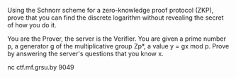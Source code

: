 Using the Schnorr scheme for a zero-knowledge proof protocol (ZKP), prove that you can find the discrete logarithm without revealing the secret of how you do it.

You are the Prover, the server is the Verifier. You are given a prime number p, a generator g of the multiplicative group Zp*, a value y = gx mod p. Prove by answering the server's questions that you know x.

nc ctf.mf.grsu.by 9049

